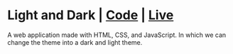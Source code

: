 #  Light and Dark | [Code](https://github.com/arunkanaujia23/Web_Projects/tree/Light_and_Dark) | [Live](https://visionary-sawine-56f3de.netlify.app/)
A web application made with HTML, CSS, and JavaScript. In which we can change the theme into a dark and light theme.